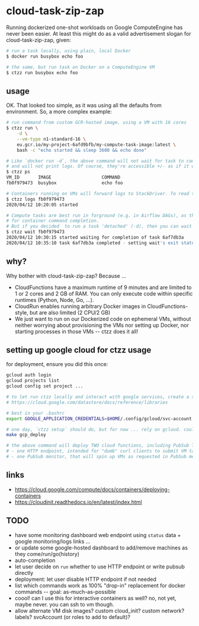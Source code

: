 # cloud-task-zip-zap

Running dockerized one-shot workloads on Google ComputeEngine has never been easier.
At least this might do as a valid advertisement slogan for cloud-task-zip-zap, given:

```bash
# run a task locally, using plain, local Docker
$ docker run busybox echo foo 

# the same, but run task on Docker on a ComputeEngine VM
$ ctzz run busybox echo foo
```

## usage

OK. That looked too simple, as it was using all the defaults from environment.
So, a more complex example:

```bash
# run command from custom GCR-hosted image, using a VM with 16 cores
$ ctzz run \
    -d \
    --vm-type n1-standard-16 \
    eu.gcr.io/my-project-6afd9bfb/my-compute-task-image:latest \
    bash -c "echo started && sleep 3600 && echo done"

# Like `docker run -d`, the above command will not wait for task to complete
# and will not print logs. Of course, they're accessible +/- as if it was plain Docker.
$ ctzz ps
VM_ID       IMAGE                   COMMAND                                  CREATED        STATUS
fb0f979473  busybox                 echo foo                                 5 min ago      created

# Containers running on VMs will forward logs to StackDriver. To read those logs, like in Docker, do:
$ ctzz logs fb0f979473
2020/04/12 10:20:05 started

# Compute tasks are best run in forground (e.g. in Airflow DAGs), as this will implicitly wait
# for container command completion. 
# But if you decided  to run a task 'detached' (-d), then you can wait for completion:
$ ctzz wait fb0f979473
2020/04/12 10:30:15 started waiting for completion of task 6af7db3a
2020/04/12 10:35:10 task 6af7db3a completed - setting wait's exit status to the task's one: EXIT_STATUS_OK
```

## why?

Why bother with cloud-task-zip-zap? Because ...
- CloudFunctions have a maximum runtime of 9 minutes and are limited to 1 or 2 cores and 2 GB of RAM.
  You can only execute code within specific runtimes (Python, Node, Go, ...).
- CloudRun enables running arbitrary Docker images in CloudFunctions-style, but are also limited (2 CPU/2 GB)
- We just want to run on our Dockerized code on ephemeral VMs, without neither worrying about provisioning
  the VMs nor setting up Docker, nor starting processes in those VMs -- ctzz does it all!

## setting up google cloud for ctzz usage

for deployment, ensure you did this once:
```bash
gcloud auth login
gcloud projects list
gcloud config set project ... 

# to let run ctzz locally and interact with google services, create a svc account as in
# https://cloud.google.com/datastore/docs/reference/libraries

# best in your .bashrc
export GOOGLE_APPLICATION_CREDENTIALS=$HOME/.config/gcloud/svc-account.json

# one day, `ctzz setup` should do, but for now ... rely on gcloud. could use docker image...
make gcp_deploy

# the above command will deploy TWO cloud functions, including PubSub Topic and subscription:
# - one HTTP endpoint, intended for "dumb" curl clients to submit VM tasks (by writing PubSub message)
# - one PubSub monitor, that will spin up VMs as requested in PubSub messages
```

## links

- https://cloud.google.com/compute/docs/containers/deploying-containers
- https://cloudinit.readthedocs.io/en/latest/index.html

## TODO

- have some monitoring dashboard web endpoint using `status` data + google monitoring/logs links ... 
- or update some google-hosted dashboard to add/remove machines as they come/run/go(history)
- auto-completion
- let user decide on `run` whether to use HTTP endpoint or write pubsub directly
- deployment: let user disable HTTP endpoint if not needed
- list which commands work as 100% "drop-in" replacement for docker commands -- goal: as-much-as-possible
- coool! can I use this for interactive containers as well? no, not yet, maybe never. you can ssh to vm though.
- allow alternate VM disk images? custom cloud_init? custom network? labels? svcAccount (or roles to add to default)?